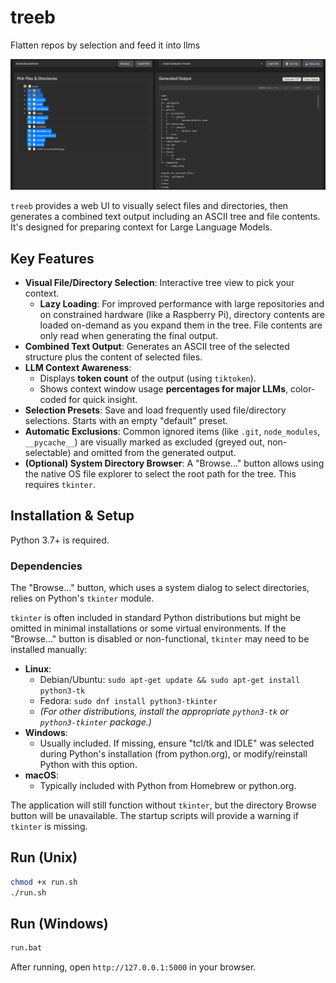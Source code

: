
# treeb

Flatten repos by selection and feed it into llms

![treeb User Interface](treeb-ui-screenshot.png)

`treeb` provides a web UI to visually select files and directories, then generates a combined text output including an ASCII tree and file contents. It's designed for preparing context for Large Language Models.

## Key Features

  * **Visual File/Directory Selection**: Interactive tree view to pick your context.
      * **Lazy Loading**: For improved performance with large repositories and on constrained hardware (like a Raspberry Pi), directory contents are loaded on-demand as you expand them in the tree. File contents are only read when generating the final output.
  * **Combined Text Output**: Generates an ASCII tree of the selected structure plus the content of selected files.
  * **LLM Context Awareness**:
      * Displays **token count** of the output (using `tiktoken`).
      * Shows context window usage **percentages for major LLMs**, color-coded for quick insight.
  * **Selection Presets**: Save and load frequently used file/directory selections. Starts with an empty "default" preset.
  * **Automatic Exclusions**: Common ignored items (like `.git`, `node_modules`, `__pycache__`) are visually marked as excluded (greyed out, non-selectable) and omitted from the generated output.
  * **(Optional) System Directory Browser**: A "Browse..." button allows using the native OS file explorer to select the root path for the tree. This requires `tkinter`.

## Installation & Setup

Python 3.7+ is required.

### Dependencies

The "Browse..." button, which uses a system dialog to select directories, relies on Python's `tkinter` module.

`tkinter` is often included in standard Python distributions but might be omitted in minimal installations or some virtual environments. If the "Browse..." button is disabled or non-functional, `tkinter` may need to be installed manually:

* **Linux**:
    * Debian/Ubuntu: `sudo apt-get update && sudo apt-get install python3-tk`
    * Fedora: `sudo dnf install python3-tkinter`
    * *(For other distributions, install the appropriate `python3-tk` or `python3-tkinter` package.)*
* **Windows**:
    * Usually included. If missing, ensure "tcl/tk and IDLE" was selected during Python's installation (from python.org), or modify/reinstall Python with this option.
* **macOS**:
    * Typically included with Python from Homebrew or python.org.

The application will still function without `tkinter`, but the directory Browse button will be unavailable. The startup scripts will provide a warning if `tkinter` is missing.

## Run (Unix)

```bash
chmod +x run.sh
./run.sh
```

## Run (Windows)

```bat
run.bat
```

After running, open `http://127.0.0.1:5000` in your browser.